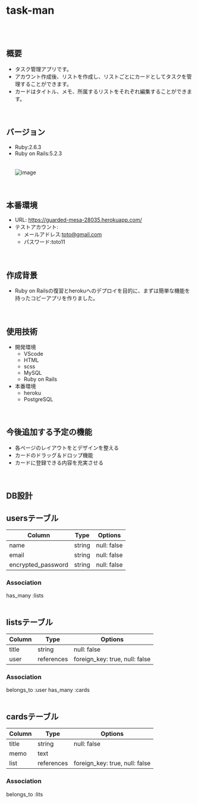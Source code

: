 # task-man
<br><br>
## 概要
- タスク管理アプリです。<br>
- アカウント作成後、リストを作成し、リストごとにカードとしてタスクを管理することができます。<br>
- カードはタイトル、メモ、所属するリストをそれぞれ編集することができます。
<br><br><br>
## バージョン
- Ruby:2.6.3
- Ruby on Rails:5.2.3
<br><br><br>
![image](https://user-images.githubusercontent.com/61773347/80367568-4c1b9680-88c6-11ea-9f1e-0908d46c7f8f.png)
<br><br><br>
## 本番環境
- URL: https://guarded-mesa-28035.herokuapp.com/<br>
- テストアカウント:
  - メールアドレス:toto@gmail.com<br>
  - パスワード:toto11
<br><br><br>
## 作成背景
- Ruby on Railsの復習とherokuへのデプロイを目的に、まずは簡単な機能を持ったコピーアプリを作りました。
<br><br><br>
## 使用技術
- 開発環境
  - VScode
  - HTML
  - scss
  - MySQL
  - Ruby on Rails
- 本番環境
  - heroku
  - PostgreSQL
<br><br><br>
## 今後追加する予定の機能
- 各ページのレイアウトをとデザインを整える
- カードのドラッグ＆ドロップ機能
- カードに登録できる内容を充実させる
<br><br><br>
## DB設計
## usersテーブル
|Column|Type|Options|
|------|----|-------|
|name|string|null: false|
|email|string|null: false|
|encrypted_password|string|null: false|
### Association
has_many :lists
<br><br>
## listsテーブル
|Column|Type|Options|
|------|----|-------|
|title|string|null: false|
|user|references|foreign_key: true, null: false|
### Association
belongs_to :user
has_many :cards
<br><br>
## cardsテーブル
|Column|Type|Options|
|------|----|-------|
|title|string|null: false|
|memo|text|
|list|references|foreign_key: true, null: false|
### Association
belongs_to :lits


